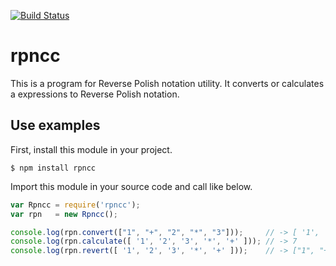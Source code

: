 [![Build Status](https://travis-ci.org/TsutomuNakamura/rpncc.svg?branch=develop)](https://travis-ci.org/TsutomuNakamura/rpncc)
# rpncc

This is a program for Reverse Polish notation utility.
It converts or calculates a expressions to Reverse Polish notation.

## Use examples
First, install this module in your project.
```console
$ npm install rpncc
```

Import this module in your source code and call like below.
```javascript
var Rpncc = require('rpncc');
var rpn   = new Rpncc();

console.log(rpn.convert(["1", "+", "2", "*", "3"]));     // -> [ '1', '2', '3', '*', '+' ]
console.log(rpn.calculate([ '1', '2', '3', '*', '+' ])); // -> 7
console.log(rpn.revert([ '1', '2', '3', '*', '+' ]));    // -> ["1", "+", "2", "*", "3"]
```
